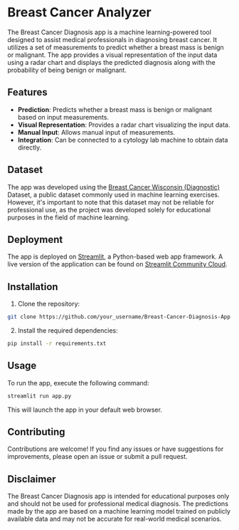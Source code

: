 # Breast Cancer Analyzer

The Breast Cancer Diagnosis app is a machine learning-powered tool designed to assist medical professionals in diagnosing breast cancer. It utilizes a set of measurements to predict whether a breast mass is benign or malignant. The app provides a visual representation of the input data using a radar chart and displays the predicted diagnosis along with the probability of being benign or malignant.

## Features

- **Prediction**: Predicts whether a breast mass is benign or malignant based on input measurements.
- **Visual Representation**: Provides a radar chart visualizing the input data.
- **Manual Input**: Allows manual input of measurements.
- **Integration**: Can be connected to a cytology lab machine to obtain data directly.

## Dataset

The app was developed using the [Breast Cancer Wisconsin (Diagnostic)](https://www.kaggle.com/datasets/uciml/breast-cancer-wisconsin-data) Dataset, a public dataset commonly used in machine learning exercises. However, it's important to note that this dataset may not be reliable for professional use, as the project was developed solely for educational purposes in the field of machine learning.

## Deployment
The app is deployed on [Streamlit](https://streamlit.io/), a Python-based web app framework. A live version of the application can be found on [Streamlit Community Cloud](https://breast-cancer-analyzer-3gc4kywq43sj2swor3myvn.streamlit.app/).

## Installation

1. Clone the repository:

```bash
git clone https://github.com/your_username/Breast-Cancer-Diagnosis-App.git
```

2. Install the required dependencies:

```bash
pip install -r requirements.txt
```

## Usage

To run the app, execute the following command:

```bash
streamlit run app.py
```

This will launch the app in your default web browser.

## Contributing

Contributions are welcome! If you find any issues or have suggestions for improvements, please open an issue or submit a pull request.

## Disclaimer

The Breast Cancer Diagnosis app is intended for educational purposes only and should not be used for professional medical diagnosis. The predictions made by the app are based on a machine learning model trained on publicly available data and may not be accurate for real-world medical scenarios.
